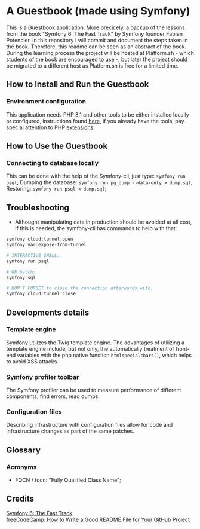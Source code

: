 # A Guestbook (made using Symfony)

This is a Guestbook application. More precicely, a backup of the lessons from the book "Symfony 6: The Fast Track" by Symfony founder Fabien Potencier. In this repository I will commit and document the steps taken in the book. Therefore, this readme can be seen as an abstract of the book. 
During the learning process the project will be hosted at Platform.sh - which students of the book are encouraged to use -, but later the project should be migrated to a different host as Platform.sh is free for a limited time. 

## How to Install and Run the Guestbook

### Environment configuration

This application needs PHP 8.1 and other tools to be either installed locally or configured, instructions found [here](https://symfony.com/doc/current/the-fast-track/en/1-tools.html), if you already have the tools, pay special attention to PHP [extensions](https://symfony.com/doc/current/the-fast-track/en/1-tools.html#php).

## How to Use the Guestbook

### Connecting to database locally
This can be done with the help of the Symfony-cli, just type: `symfony run psql`;
Dumping the database: `symfony run pg_dump --data-only > dump.sql`;
Restoring: `symfony run psql < dump.sql`;

## Troubleshooting

- Althought manipulating data in production should be avoided at all cost, if this is needed, the symfony-cli has commands to help with that:

```bash
symfony cloud:tunnel:open
symfony var:expose-from-tunnel

# INTERACTIVE SHELL:
symfony run psql

# OR batch:
symfony sql

# DON'T FORGET to close the connection afterwards with:
symfony cloud:tunnel:close
```

## Developments details

### Template engine

Symfony utilizes the Twig template engine. The advantages of utilizing a template engine include, but not only, the automatically treatment of front-end variables with the php native function `htmlspecialchars()`, which helps to avoid XSS attacks. 

### Symfony profiler toolbar

The Symfony profiler can be used to measure performance of different components, find errors, read dumps.

### Configuration files

Describing infrastructure with configuration files allow for code and infrastructure changes as part of the same patches.

## Glossary

### Acronyms
- FQCN / fqcn: "Fully Qualified Class Name";

## Credits

[Symfony 6: The Fast Track](https://symfony.com/doc/current/the-fast-track/en/index.html)\
[freeCodeCamp: How to Write a Good README File for Your GitHub Project](https://www.freecodecamp.org/news/how-to-write-a-good-readme-file/)